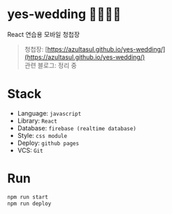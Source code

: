 # yes-wedding **🤵‍♂️👰‍♀️**

React 연습용 모바일 청첩장

> 청첩장: [https://azultasul.github.io/yes-wedding/](https://azultasul.github.io/yes-wedding/)  
관련 블로그: 정리 중
> 

# Stack

- Language: `javascript`
- Library: `React`
- Database: `firebase (realtime database)`
- Style: `css module`
- Deploy: `github pages`
- VCS: `Git`

# Run

```jsx
npm run start
npm run deploy
```
